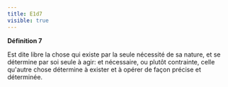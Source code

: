 ```yaml
---
title: E1d7
visible: true
---
```


**Définition 7**

Est dite libre la chose qui existe par la seule nécessité de sa nature, et se détermine par soi seule à agir: et nécessaire, ou plutôt contrainte, celle qu'autre chose détermine à exister et à opérer de façon précise et déterminée.